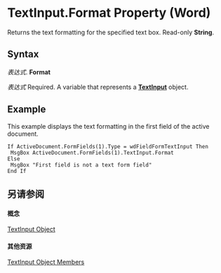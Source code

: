 
# TextInput.Format Property (Word)

Returns the text formatting for the specified text box. Read-only  **String**.


## Syntax

 _表达式_. **Format**

 _表达式_ Required. A variable that represents a **[TextInput](d7f6531a-4da2-ccc4-29b3-ad79ca7b18de.md)** object.


## Example

This example displays the text formatting in the first field of the active document.


```
If ActiveDocument.FormFields(1).Type = wdFieldFormTextInput Then 
 MsgBox ActiveDocument.FormFields(1).TextInput.Format 
Else 
 MsgBox "First field is not a text form field" 
End If
```


## 另请参阅


#### 概念


[TextInput Object](d7f6531a-4da2-ccc4-29b3-ad79ca7b18de.md)
#### 其他资源


[TextInput Object Members](http://msdn.microsoft.com/library/d21b3150-6a32-3212-d144-9fc72a866187%28Office.15%29.aspx)